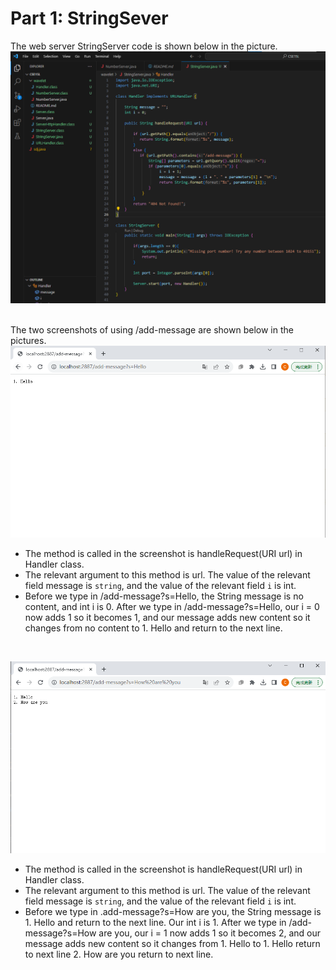 # Part 1: StringSever
The web server StringServer code is shown below in the picture.<br />
<img src="StringServer.png" alt="drawing" width="800"/>
<br />
<br />

The two screenshots of using /add-message are shown below in the pictures.<br />
<img src="show1.png" alt="drawing" width="650"/> <br />
* The method is called in the screenshot is handleRequest(URI url) in Handler class.
* The relevant argument to this method is url. The value of the relevant field message is `string`, and the value of the relevant field `i` is int.
* Before we type in /add-message?s=Hello, the String message is no content, and int i is 0. After we type in /add-message?s=Hello, our i = 0 now adds 1 so it becomes 1, and our message adds new content so it changes from no content to 1. Hello and return to the next line.
<br />

<img src="Show2.png" alt="drawing" width="650"/> <br />
* The method is called in the screenshot is handleRequest(URI url) in Handler class. <br />
* The relevant argument to this method is url. The value of the relevant field message is `string`, and the value of the relevant field `i` is int.
* Before we type in .add-message?s=How are you, the String message is 1. Hello and return to the next line. Our int i is 1. After we type in /add-message?s=How are you, our i = 1 now adds 1 so it becomes 2, and our message adds new content so it changes from 1. Hello   to  1. Hello    return to next line    2. How are you    return to next line.
 
  
